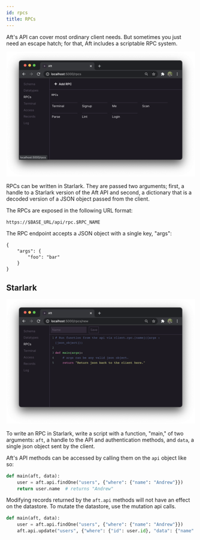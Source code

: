 ```yaml
---
id: rpcs
title: RPCs
---
```



Aft's API can cover most ordinary client needs. But sometimes you just need an escape hatch; for that, Aft includes a scriptable RPC system.

![Screenshot of the rpc page](/img/rpc.png)

RPCs can be written in Starlark. They are passed two arguments; first, a handle to a Starlark version of the Aft API and second, a dictionary that is a decoded version of a JSON object passed from the client.

The RPCs are exposed in the following URL format:

```
https://$BASE_URL/api/rpc.$RPC_NAME
```

The RPC endpoint accepts a JSON object with a single key, "args":

```
{
	"args": {
		"foo": "bar"
	}
}
```

## Starlark

![Screenshot of the rpc edit page](/img/rpcedit.png)

To write an RPC in Starlark, write a script with a function, "main," of two arguments: `aft`, a handle to the API and authentication methods, and `data`, a single json object sent by the client.

Aft's API methods can be accessed by calling them on the `api` object like so:

```python
def main(aft, data):
	user = aft.api.findOne("users", {"where": {"name": "Andrew"}})
	return user.name  # returns "Andrew"
```

Modifying records returned by the `aft.api` methods will not have an effect on the datastore. To mutate the datastore, use the mutation api calls. 

```python
def main(aft, data):
	user = aft.api.findOne("users", {"where": {"name": "Andrew"}})
	aft.api.update("users", {"where": {"id": user.id}, "data": {"name": "Werdna"}})
```

